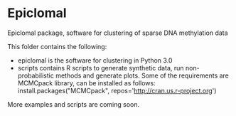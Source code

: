 # Epiclomal
Epiclomal package, software for clustering of sparse DNA methylation data

This folder contains the following:

- epiclomal is the software for clustering in Python 3.0
- scripts contains R scripts to generate synthetic data, run non-probabilistic methods and generate plots. Some of the requirements are MCMCpack library, can be installed as follows:
  install.packages("MCMCpack", repos='http://cran.us.r-project.org')

More examples and scripts are coming soon.

